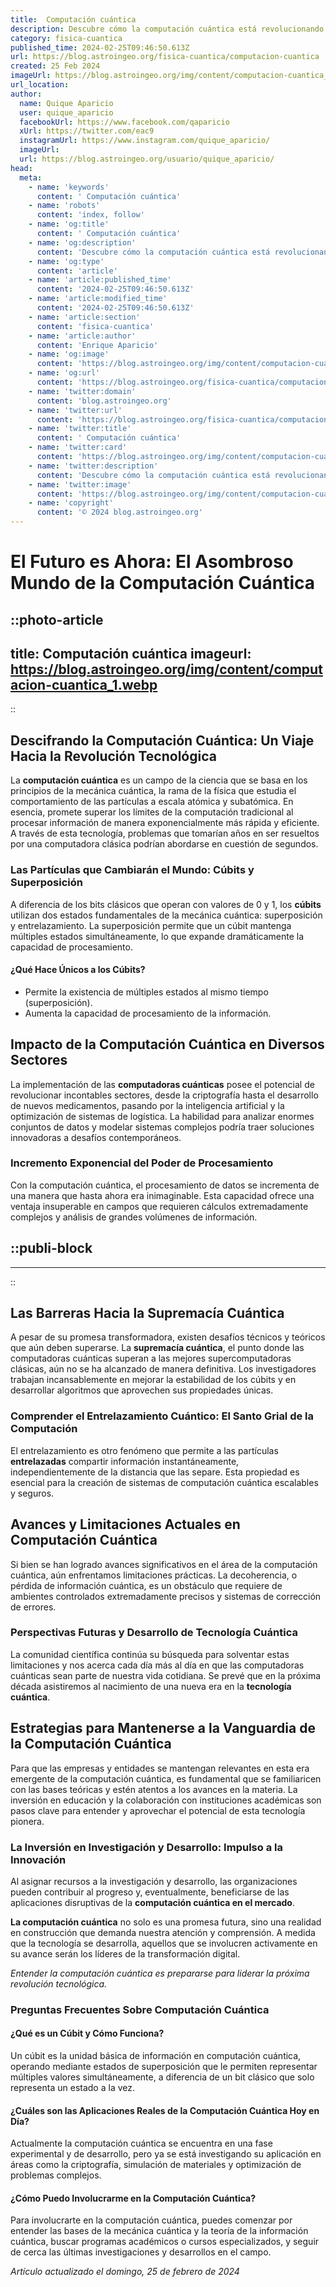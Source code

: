 ```yaml
---
title:  Computación cuántica
description: Descubre cómo la computación cuántica está revolucionando la tecnología con su increíble velocidad y potencia. Avances y aplicaciones aquí.
category: fisica-cuantica
published_time: 2024-02-25T09:46:50.613Z
url: https://blog.astroingeo.org/fisica-cuantica/computacion-cuantica
created: 25 Feb 2024
imageUrl: https://blog.astroingeo.org/img/content/computacion-cuantica_1.webp
url_location:
author:
  name: Quique Aparicio
  user: quique_aparicio
  facebookUrl: https://www.facebook.com/qaparicio
  xUrl: https://twitter.com/eac9
  instagramUrl: https://www.instagram.com/quique_aparicio/
  imageUrl: 
  url: https://blog.astroingeo.org/usuario/quique_aparicio/
head:
  meta:
    - name: 'keywords'
      content: ' Computación cuántica'
    - name: 'robots'
      content: 'index, follow'
    - name: 'og:title'
      content: ' Computación cuántica'
    - name: 'og:description'
      content: 'Descubre cómo la computación cuántica está revolucionando la tecnología con su increíble velocidad y potencia. Avances y aplicaciones aquí.'
    - name: 'og:type'
      content: 'article'
    - name: 'article:published_time'
      content: '2024-02-25T09:46:50.613Z'
    - name: 'article:modified_time'
      content: '2024-02-25T09:46:50.613Z'
    - name: 'article:section'
      content: 'fisica-cuantica'
    - name: 'article:author'
      content: 'Enrique Aparicio'
    - name: 'og:image'
      content: 'https://blog.astroingeo.org/img/content/computacion-cuantica_1.webp'
    - name: 'og:url'
      content: 'https://blog.astroingeo.org/fisica-cuantica/computacion-cuantica'
    - name: 'twitter:domain'
      content: 'blog.astroingeo.org'
    - name: 'twitter:url'
      content: 'https://blog.astroingeo.org/fisica-cuantica/computacion-cuantica'
    - name: 'twitter:title'
      content: ' Computación cuántica'
    - name: 'twitter:card'
      content: 'https://blog.astroingeo.org/img/content/computacion-cuantica_1.webp'
    - name: 'twitter:description'
      content: 'Descubre cómo la computación cuántica está revolucionando la tecnología con su increíble velocidad y potencia. Avances y aplicaciones aquí.'
    - name: 'twitter:image'
      content: 'https://blog.astroingeo.org/img/content/computacion-cuantica_1.webp'
    - name: 'copyright'
      content: '© 2024 blog.astroingeo.org'
---
```

# El Futuro es Ahora: El Asombroso Mundo de la Computación Cuántica


::photo-article
---
title:  Computación cuántica
imageurl: https://blog.astroingeo.org/img/content/computacion-cuantica_1.webp
---
::


## Descifrando la Computación Cuántica: Un Viaje Hacia la Revolución Tecnológica

La **computación cuántica** es un campo de la ciencia que se basa en los principios de la mecánica cuántica, la rama de la física que estudia el comportamiento de las partículas a escala atómica y subatómica. En esencia, promete superar los límites de la computación tradicional al procesar información de manera exponencialmente más rápida y eficiente. A través de esta tecnología, problemas que tomarían años en ser resueltos por una computadora clásica podrían abordarse en cuestión de segundos.

### Las Partículas que Cambiarán el Mundo: Cúbits y Superposición

A diferencia de los bits clásicos que operan con valores de 0 y 1, los **cúbits** utilizan dos estados fundamentales de la mecánica cuántica: superposición y entrelazamiento. La superposición permite que un cúbit mantenga múltiples estados simultáneamente, lo que expande dramáticamente la capacidad de procesamiento.

#### ¿Qué Hace Únicos a los Cúbits?
- Permite la existencia de múltiples estados al mismo tiempo (superposición).
- Aumenta la capacidad de procesamiento de la información.

## Impacto de la Computación Cuántica en Diversos Sectores

La implementación de las **computadoras cuánticas** posee el potencial de revolucionar incontables sectores, desde la criptografía hasta el desarrollo de nuevos medicamentos, pasando por la inteligencia artificial y la optimización de sistemas de logística. La habilidad para analizar enormes conjuntos de datos y modelar sistemas complejos podría traer soluciones innovadoras a desafíos contemporáneos.

### Incremento Exponencial del Poder de Procesamiento

Con la computación cuántica, el procesamiento de datos se incrementa de una manera que hasta ahora era inimaginable. Esta capacidad ofrece una ventaja insuperable en campos que requieren cálculos extremadamente complejos y análisis de grandes volúmenes de información.


  ::publi-block
  ---
  ---
  ::
  
  
## Las Barreras Hacia la Supremacía Cuántica

A pesar de su promesa transformadora, existen desafíos técnicos y teóricos que aún deben superarse. La **supremacía cuántica**, el punto donde las computadoras cuánticas superan a las mejores supercomputadoras clásicas, aún no se ha alcanzado de manera definitiva. Los investigadores trabajan incansablemente en mejorar la estabilidad de los cúbits y en desarrollar algoritmos que aprovechen sus propiedades únicas.

### Comprender el Entrelazamiento Cuántico: El Santo Grial de la Computación

El entrelazamiento es otro fenómeno que permite a las partículas **entrelazadas** compartir información instantáneamente, independientemente de la distancia que las separe. Esta propiedad es esencial para la creación de sistemas de computación cuántica escalables y seguros.

## Avances y Limitaciones Actuales en Computación Cuántica

Si bien se han logrado avances significativos en el área de la computación cuántica, aún enfrentamos limitaciones prácticas. La decoherencia, o pérdida de información cuántica, es un obstáculo que requiere de ambientes controlados extremadamente precisos y sistemas de corrección de errores.

### Perspectivas Futuras y Desarrollo de Tecnología Cuántica

La comunidad científica continúa su búsqueda para solventar estas limitaciones y nos acerca cada día más al día en que las computadoras cuánticas sean parte de nuestra vida cotidiana. Se prevé que en la próxima década asistiremos al nacimiento de una nueva era en la **tecnología cuántica**.

## Estrategias para Mantenerse a la Vanguardia de la Computación Cuántica

Para que las empresas y entidades se mantengan relevantes en esta era emergente de la computación cuántica, es fundamental que se familiaricen con las bases teóricas y estén atentos a los avances en la materia. La inversión en educación y la colaboración con instituciones académicas son pasos clave para entender y aprovechar el potencial de esta tecnología pionera.

### La Inversión en Investigación y Desarrollo: Impulso a la Innovación

Al asignar recursos a la investigación y desarrollo, las organizaciones pueden contribuir al progreso y, eventualmente, beneficiarse de las aplicaciones disruptivas de la **computación cuántica en el mercado**.

**La computación cuántica** no solo es una promesa futura, sino una realidad en construcción que demanda nuestra atención y comprensión. A medida que la tecnología se desarrolla, aquellos que se involucren activamente en su avance serán los líderes de la transformación digital.

*Entender la computación cuántica es prepararse para liderar la próxima revolución tecnológica.*

### Preguntas Frecuentes Sobre Computación Cuántica

#### ¿Qué es un Cúbit y Cómo Funciona?
Un cúbit es la unidad básica de información en computación cuántica, operando mediante estados de superposición que le permiten representar múltiples valores simultáneamente, a diferencia de un bit clásico que solo representa un estado a la vez.

#### ¿Cuáles son las Aplicaciones Reales de la Computación Cuántica Hoy en Día?
Actualmente la computación cuántica se encuentra en una fase experimental y de desarrollo, pero ya se está investigando su aplicación en áreas como la criptografía, simulación de materiales y optimización de problemas complejos.

#### ¿Cómo Puedo Involucrarme en la Computación Cuántica?
Para involucrarte en la computación cuántica, puedes comenzar por entender las bases de la mecánica cuántica y la teoría de la información cuántica, buscar programas académicos o cursos especializados, y seguir de cerca las últimas investigaciones y desarrollos en el campo.

_Artículo actualizado el domingo, 25 de febrero de 2024_
